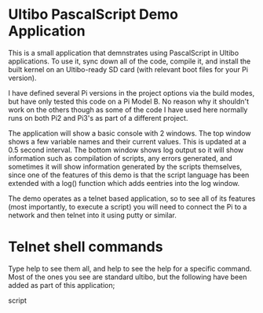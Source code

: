 Ultibo PascalScript Demo Application
====================================

This is a small application that demnstrates using PascalScript in Ultibo applications. To use it, sync down all of the code, compile it, and install the built kernel on an Ultibo-ready SD card (with relevant boot files for your Pi version).

I have defined several Pi versions in the project options via the build modes, but have only tested this code on a Pi Model B. No reason why it shouldn't work on the others though as some of the code I have used here normally runs on both Pi2 and Pi3's as part of a different project.

The application will show a basic console with 2 windows. The top window shows a few variable names and their current values. This is updated at a 0.5 second interval. The bottom window shows log output so it will show information such as compilation of scripts, any errors generated, and sometimes it will show information generated by the scripts themselves, since one of the features of this demo is that the script language has been extended with a log() function which adds eentries into the log window.

The demo operates as a telnet based application, so to see all of its features (most importantly, to execute a script) you will need to connect the Pi to a network and then telnet into it using putty or similar.

Telnet shell commands
=====================

Type help to see them all, and help <command name> to see the help for a specific command. Most of the ones you see are standard ultibo, but the following have been added as part of this application;

script <script name> - execute a PascalScript script. This is a full program with begin..end and any functions you want defined etc. See the example scripts\prog.pas for an example of a PascalScript program that can be run by this command.

function <function name> <script filename> - this calls the given function inside the given script. The result the function returns will be displayed on the telnet console. This call uses variant types so you can declare your functio to return any result.  Although it is possible with PascalScript, I have not gone to the effort of making it possible to pass parameters to functions via this command.

mon <timeout in seconds> - see the output of the log in the shell. After the specified number of seconds the monitor command will stop displaying log entries and return. If you run mon without any parameters, it will never return but that is handy as you can monitor the log output without a screen. Just start a second putty session to send the above script execution commands.

Scripts in the demo
===================

In the scripts\ folder, there is a set of scripts that you can use to interact with the demo. The demo makes the following global variables available to the scripts, and you can alter these within the scripts and the application will see the changes (look on the console):

rpm : word
tps : byte
map : word;
floatvalue : extended

The scripts should be copied to the SD card. When specifying the script filename, you must specify the full path with the exception that "c:\" will be automatically added by the application. So if for example your scripts are in c:\scripts, then you can use:

script scripts\prog.pas

to execute one of them. Or if they are in the root then simply

script prog.pas

will get the job done.

Script prog.pas
---------------
This script is a program which does a few random things - uses a locally defined variable, calls the "log" extension to write enties to the log file, and updates the global variables tps, map, rpm, floatvalue with new values. If you run this script from the shell by entering "script prog.pas" then you should see the results appear on the lower ultibo console window and see the new values appear in the top window.

Script func.pas, func2.pas, func3.pas
-------------------------------------
func.pas is a basic function which returns a string. It uses the global rpm variable to decide what to return, so if you use one of the two setrpm scripts to change it, you can change the result of this function.

func2.pas, func3.pas are both similar to func.pas but they return a different type.

call these with the commands:
function func func.pas
function func2 func2.pas
function func3 func3.pas


Script setrpm1.pas, setrpm2.pas
-------------------------------
Call these with the commands:
script setrpm1.pas
script setrpm2.pas
As they are programs rather than individual functions. They just change the rpm global variable to make the other functions return different values.

script rpmcolour.pas
--------------------
(note UK spelling of colour!)
This one just returns a string instead of a number, again based on rpm.


